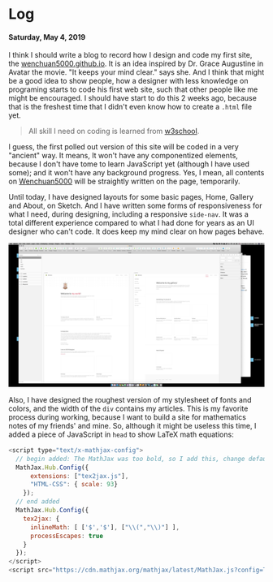 # Log

#### Saturday, May 4, 2019

I think I should write a blog to record how I design and code my first site, the [wenchuan5000.github.io][wenchuan5000]. It is an idea inspired by Dr. Grace Augustine in Avatar the movie. "It keeps your mind clear." says she. And I think that might be a good idea to show people, how a designer with less knowledge on programing starts to code his first web site, such that other people like me might be encouraged. I should have start to do this 2 weeks ago, because that is the freshest time that I didn't even know how to create a `.html` file yet.

> All skill I need on coding is learned from [w3school](https://www.w3schools.com/).

I guess, the first polled out version of this site will be coded in a very "ancient" way. It means, It won't have any componentized elements, because I don't have tome to learn JavaScript yet (although I have used some); and it won't have any background progress. Yes, I mean, all contents on [Wenchuan5000] will be straightly written on the page, temporarily.

Until today, I have designed layouts for some basic pages, Home, Gallery and About, on Sketch. And I have written some forms of responsiveness for what I need, during designing, including a responsive `side-nav`. It was a total different experience compared to what I had done for years as an UI designer who can't code. It does keep my mind clear on how pages behave.

![-w2880](media/15570226864501.jpg)

Also, I have designed the roughest version of my stylesheet of fonts and colors, and the width of the `div` contains my articles. This is my favorite process during working, because I want to build a site for mathematics notes of my friends' and mine. So, although it might be useless this time, I added a piece of JavaScript in `head` to show LaTeX math equations:

```javascript
<script type="text/x-mathjax-config">
  // begin added: The MathJax was too bold, so I add this, change default scale value 100 to 93;
  MathJax.Hub.Config({
      extensions: ["tex2jax.js"],
      "HTML-CSS": { scale: 93}
    });
  // end added
  MathJax.Hub.Config({
    tex2jax: {
      inlineMath: [ ['$','$'], ["\\(","\\)"] ],
      processEscapes: true
    }
  });
</script>
<script src="https://cdn.mathjax.org/mathjax/latest/MathJax.js?config=TeX-AMS-MML_HTMLorMML" type="text/javascript"></script>
```


[wenchuan5000]: https://wenchuan5000.github.io/